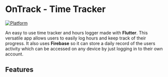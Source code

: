 # OnTrack - Time Tracker
[![Platform](https://img.shields.io/cocoapods/p/LFAlertController.svg?style=flat)](http://cocoapods.org/pods/LFAlertController)

An easy to use time tracker and hours logger made with **Flutter**. This versatile app allows users to easily log hours and keep track of their progress. It also uses **Firebase** so it can store a daily record of the users activity which can be accessed on any device by just logging in to their own account. 

## Features

